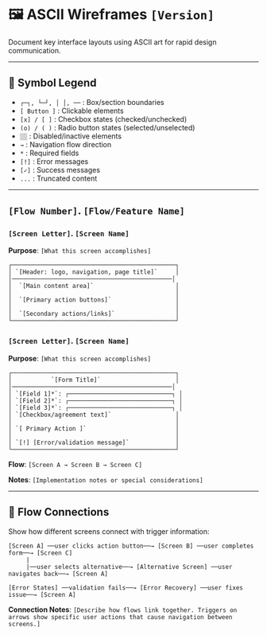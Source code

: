 # 🖼️ ASCII Wireframes `[Version]`

Document key interface layouts using ASCII art for rapid design communication.

---

## 🔑 Symbol Legend

- `┌─┐, └─┘, │ │, ──` : Box/section boundaries
- `[ Button ]` : Clickable elements
- `[x] / [ ]` : Checkbox states (checked/unchecked)
- `(o) / ( )` : Radio button states (selected/unselected)
- `░░` : Disabled/inactive elements
- `→` : Navigation flow direction
- `*` : Required fields
- `[!]` : Error messages
- `[✓]` : Success messages
- `...` : Truncated content

---

## `[Flow Number]`. `[Flow/Feature Name]`

### `[Screen Letter]`. `[Screen Name]`

**Purpose**: `[What this screen accomplishes]`

```
┌──────────────────────────────────────────────┐
│ `[Header: logo, navigation, page title]`     │
│─────────────────────────────────────────────│
│  `[Main content area]`                       │
│                                              │
│  `[Primary action buttons]`                  │
│                                              │
│  `[Secondary actions/links]`                 │
└──────────────────────────────────────────────┘
```

### `[Screen Letter]`. `[Screen Name]`

**Purpose**: `[What this screen accomplishes]`

```
┌──────────────────────────────────────────────┐
│           `[Form Title]`                     │
│─────────────────────────────────────────────│
│ `[Field 1]*`: ┌─────────────────────────────┐ │
│ `[Field 2]*`: ┌─────────────────────────────┐ │ 
│ `[Field 3]*`: ┌─────────────────────────────┐ │
│ `[Checkbox/agreement text]`                  │
│                                              │
│ `[ Primary Action ]`                         │
│                                              │
│ `[!] [Error/validation message]`             │
└──────────────────────────────────────────────┘
```

**Flow**: `[Screen A → Screen B → Screen C]`

**Notes**: `[Implementation notes or special considerations]`

---

## 🔗 Flow Connections

Show how different screens connect with trigger information:

```
[Screen A] ──user clicks action button──→ [Screen B] ──user completes form──→ [Screen C]
     |
     |──user selects alternative──→ [Alternative Screen] ──user navigates back──→ [Screen A]
     
[Error States] ──validation fails──→ [Error Recovery] ──user fixes issue──→ [Screen A]
```

**Connection Notes**: `[Describe how flows link together. Triggers on arrows show specific user actions that cause navigation between screens.]`